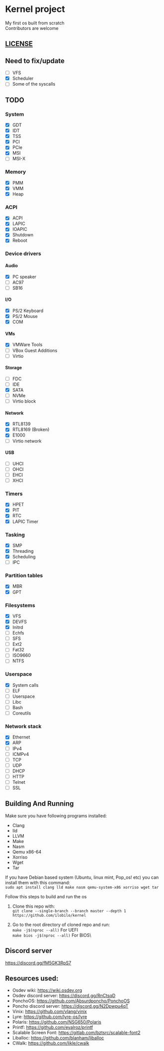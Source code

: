 # Kernel project
My first os built from scratch\
Contributors are welcome

## [LICENSE](LICENSE)

## Need to fix/update
- [ ] VFS
- [x] Scheduler
- [ ] Some of the syscalls

## TODO

### System
- [x] GDT
- [x] IDT
- [x] TSS
- [x] PCI
- [x] PCIe
- [x] MSI
- [ ] MSI-X

### Memory
- [x] PMM
- [x] VMM
- [x] Heap

### ACPI
- [x] ACPI
- [x] LAPIC
- [x] IOAPIC
- [x] Shutdown
- [x] Reboot

### Device drivers
#### Audio
- [x] PC speaker
- [ ] AC97
- [ ] SB16

#### I/O
- [x] PS/2 Keyboard
- [x] PS/2 Mouse
- [x] COM

#### VMs
- [x] VMWare Tools
- [ ] VBox Guest Additions
- [ ] Virtio

#### Storage
- [ ] FDC
- [ ] IDE
- [x] SATA
- [ ] NVMe
- [ ] Virtio block

#### Network
- [x] RTL8139
- [x] RTL8169 (Broken)
- [x] E1000
- [ ] Virtio network

#### USB
- [ ] UHCI
- [ ] OHCI
- [ ] EHCI
- [ ] XHCI

### Timers
- [x] HPET
- [x] PIT
- [x] RTC
- [x] LAPIC Timer

### Tasking
- [x] SMP
- [x] Threading
- [x] Scheduling
- [ ] IPC

### Partition tables
- [x] MBR
- [x] GPT

### Filesystems
- [x] VFS
- [x] DEVFS
- [x] Initrd
- [ ] Echfs
- [ ] SFS
- [ ] Ext2
- [ ] Fat32
- [ ] ISO9660
- [ ] NTFS

### Userspace
- [x] System calls
- [ ] ELF
- [ ] Userspace
- [ ] Libc
- [ ] Bash
- [ ] Coreutils

### Network stack
- [x] Ethernet
- [x] ARP
- [ ] IPv4
- [ ] ICMPv4
- [ ] TCP
- [ ] UDP
- [ ] DHCP
- [ ] HTTP
- [ ] Telnet
- [ ] SSL

## Building And Running

Make sure you have following programs installed:
* Clang
* lld
* LLVM
* Make
* Nasm
* Qemu x86-64
* Xorriso
* Wget
* Tar

If you have Debian based system (Ubuntu, linux mint, Pop_os! etc) you can install them with this command:\
```sudo apt install clang lld make nasm qemu-system-x86 xorriso wget tar```

Follow this steps to build and run the os
1. Clone this repo with:\
``git clone --single-branch --branch master --depth 1 https://github.com/ilobilo/kernel``

2. Go to the root directory of cloned repo and run:\
``make -j$(nproc --all)`` For UEFI\
``make bios -j$(nproc --all)`` For BIOS\

## Discord server
https://discord.gg/fM5GK3RpS7

## Resources used:
* Osdev wiki: https://wiki.osdev.org
* Osdev discord server: https://discord.gg/RnCtsqD
* PonchoOS: https://github.com/Absurdponcho/PonchoOS
* Poncho discord server: https://discord.gg/N2Dpwpu4qT
* Vinix: https://github.com/vlang/vinix
* Lyre: https://github.com/lyre-os/lyre
* Polaris: https://github.com/NSG650/Polaris
* Printf: https://github.com/eyalroz/printf
* Scalable Screen Font: https://gitlab.com/bztsrc/scalable-font2
* Liballoc: https://github.com/blanham/liballoc
* CWalk: https://github.com/likle/cwalk